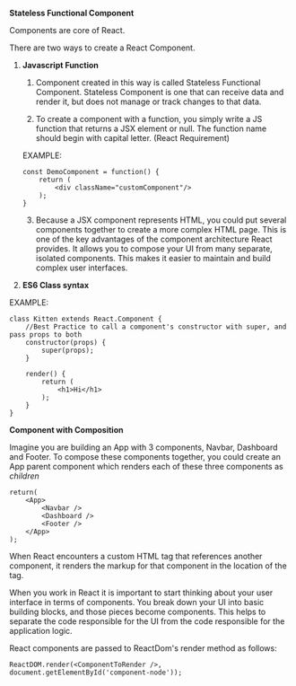 **Stateless Functional Component**

Components are core of React.

There are two ways to create a React Component.

1) **Javascript Function**
    1) Component created in this way is called Stateless Functional Component. 
    Stateless Component is one that can receive data and render it, but does not manage or track changes to that data.

    2) To create a component with a function, you simply write a JS function that returns a JSX element or null.
    The function name should begin with capital letter. (React Requirement)

    EXAMPLE:
    ```
    const DemoComponent = function() {
        return (
            <div className="customComponent"/>
        );
    }
    ```

    3) Because a JSX component represents HTML, you could put several components together to create a more complex HTML page.
    This is one of the key advantages of the component architecture React provides. It allows you to compose your UI from         many separate, isolated components. This makes it easier to maintain and build complex user interfaces.

2) **ES6 Class syntax**

EXAMPLE:
```
class Kitten extends React.Component {
    //Best Practice to call a component's constructor with super, and pass props to both
    constructor(props) {
        super(props);
    }

    render() {
        return (
            <h1>Hi</h1>
        );
    }
}
```

**Component with Composition**

Imagine you are building an App with 3 components, Navbar, Dashboard and Footer. To compose these components together, you could create an App parent component which renders each of these three components as _children_

```
return(
    <App>
        <Navbar />
        <Dashboard />
        <Footer />
    </App>
);
```

When React encounters a custom HTML tag that references another component, it renders the markup for that component in the location of the tag.

When you work in React it is important to start thinking about your user interface in terms of components. You break down your UI into basic building blocks, and those pieces become components. This helps to separate the code responsible for the UI from the code responsible for the application logic.

React components are passed to ReactDom's render method as follows:
```
ReactDOM.render(<ComponentToRender />, document.getElementById('component-node'));
```
